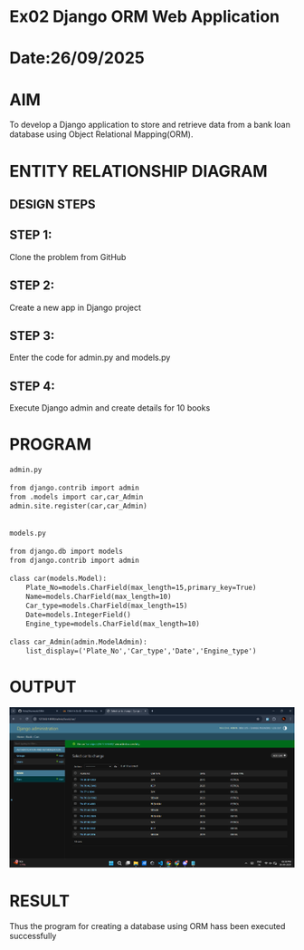 # Ex02 Django ORM Web Application
# Date:26/09/2025
# AIM
To develop a Django application to store and retrieve data from a bank loan database using Object Relational Mapping(ORM).

# ENTITY RELATIONSHIP DIAGRAM
## DESIGN STEPS
## STEP 1:
Clone the problem from GitHub

## STEP 2:
Create a new app in Django project

## STEP 3:
Enter the code for admin.py and models.py

## STEP 4:
Execute Django admin and create details for 10 books

# PROGRAM
```
admin.py

from django.contrib import admin
from .models import car,car_Admin
admin.site.register(car,car_Admin)


models.py

from django.db import models
from django.contrib import admin 

class car(models.Model):
    Plate_No=models.CharField(max_length=15,primary_key=True)
    Name=models.CharField(max_length=10)
    Car_type=models.CharField(max_length=15)
    Date=models.IntegerField()
    Engine_type=models.CharField(max_length=10)

class car_Admin(admin.ModelAdmin):
    list_display=('Plate_No','Car_type','Date','Engine_type')  
```

# OUTPUT

![alt text](<Screenshot 2025-09-26 135041.png>)

# RESULT
Thus the program for creating a database using ORM hass been executed successfully
